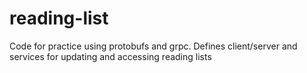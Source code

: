 # reading-list
Code for practice using protobufs and grpc. Defines client/server and services for updating and accessing reading lists
